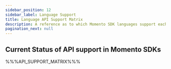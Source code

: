 ```yaml
---
sidebar_position: 12
sidebar_label: Language Support
title: Language API Support Matrix
description: A reference as to which Momento SDK languages support each API
pagination_next: null
---
```


## Current Status of API support in Momento SDKs

%%%API_SUPPORT_MATRIX%%%
